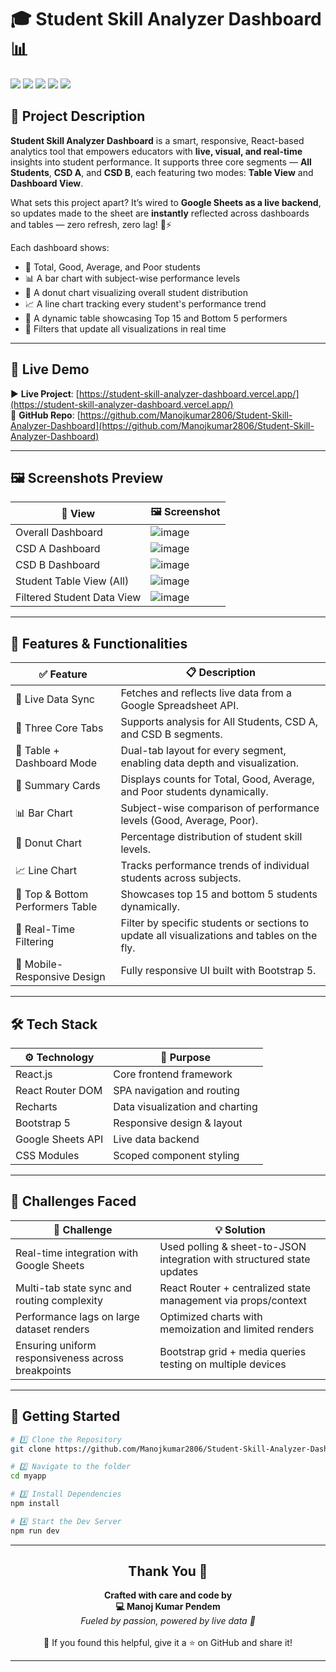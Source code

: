 # 🎓 Student Skill Analyzer Dashboard 📊




<p>
  <img src="https://img.shields.io/badge/ReactJS-61DAFB?style=for-the-badge&logo=react&logoColor=black" />
  <img src="https://img.shields.io/badge/Dashboard-007ACC?style=for-the-badge&logo=visualstudiocode&logoColor=white" />
  <img src="https://img.shields.io/badge/Recharts-FF6384?style=for-the-badge&logo=chartdotjs&logoColor=white" />
  <img src="https://img.shields.io/badge/Live%20Data-28A745?style=for-the-badge&logo=google-sheets&logoColor=white" />
  <img src="https://img.shields.io/badge/Google%20Sheets%20API-34A853?style=for-the-badge&logo=google-sheets&logoColor=white" />
</p>

## 📘 Project Description

**Student Skill Analyzer Dashboard** is a smart, responsive, React-based analytics tool that empowers educators with **live, visual, and real-time** insights into student performance. It supports three core segments — **All Students**, **CSD A**, and **CSD B**, each featuring two modes: **Table View** and **Dashboard View**. 

What sets this project apart? It’s wired to **Google Sheets as a live backend**, so updates made to the sheet are **instantly** reflected across dashboards and tables — zero refresh, zero lag! 🔄⚡

Each dashboard shows:
- 🔢 Total, Good, Average, and Poor students
- 📊 A bar chart with subject-wise performance levels
- 🍩 A donut chart visualizing overall student distribution
- 📈 A line chart tracking every student's performance trend
- 🥇 A dynamic table showcasing Top 15 and Bottom 5 performers
- 🧠 Filters that update all visualizations in real time

---

## 🔗 Live Demo

▶️ **Live Project**: [https://student-skill-analyzer-dashboard.vercel.app/](https://student-skill-analyzer-dashboard.vercel.app/)  
📁 **GitHub Repo**: [https://github.com/Manojkumar2806/Student-Skill-Analyzer-Dashboard](https://github.com/Manojkumar2806/Student-Skill-Analyzer-Dashboard)

---

## 🖼️ Screenshots Preview

| 📌 View                           | 🖼️ Screenshot |
|----------------------------------|---------------|
| Overall Dashboard                | ![image](https://github.com/user-attachments/assets/3c40d19f-b7ea-4425-a5b4-952309f62732) |
| CSD A Dashboard                  | ![image](https://github.com/user-attachments/assets/2bb98918-26be-4cb1-9329-08861bf286cc) |
| CSD B Dashboard                  | ![image](https://github.com/user-attachments/assets/22c8f713-f8d7-46b4-9bf8-2b7f73db70cc) |
| Student Table View (All)        | ![image](https://github.com/user-attachments/assets/f70e5538-2260-4646-9de3-94a06585e5d0)  |
| Filtered Student Data View      | ![image](https://github.com/user-attachments/assets/28c52198-b596-43c7-bbd5-ec9cc0472ad0)  |

---

## 🧩 Features & Functionalities

| ✅ Feature                          | 📋 Description                                                                                  |
|------------------------------------|-----------------------------------------------------------------------------------------------|
| 🔄 Live Data Sync                  | Fetches and reflects live data from a Google Spreadsheet API.                                 |
| 🧭 Three Core Tabs                 | Supports analysis for All Students, CSD A, and CSD B segments.                                |
| 🔁 Table + Dashboard Mode         | Dual-tab layout for every segment, enabling data depth and visualization.                     |
| 🧮 Summary Cards                   | Displays counts for Total, Good, Average, and Poor students dynamically.                      |
| 📊 Bar Chart                       | Subject-wise comparison of performance levels (Good, Average, Poor).                         |
| 🍩 Donut Chart                     | Percentage distribution of student skill levels.                                              |
| 📈 Line Chart                      | Tracks performance trends of individual students across subjects.                             |
| 🥇 Top & Bottom Performers Table  | Showcases top 15 and bottom 5 students dynamically.                                           |
| 🧠 Real-Time Filtering             | Filter by specific students or sections to update all visualizations and tables on the fly.  |
| 📱 Mobile-Responsive Design       | Fully responsive UI built with Bootstrap 5.                                                   |

---

## 🛠️ Tech Stack

| ⚙️ Technology        | 💼 Purpose                            |
|----------------------|----------------------------------------|
| React.js             | Core frontend framework                |
| React Router DOM     | SPA navigation and routing             |
| Recharts             | Data visualization and charting        |
| Bootstrap 5          | Responsive design & layout             |
| Google Sheets API    | Live data backend                      |
| CSS Modules          | Scoped component styling               |

---

## 🧗 Challenges Faced

| 🚧 Challenge                                                             | 💡 Solution                                                            |
|-------------------------------------------------------------------------|------------------------------------------------------------------------|
| Real-time integration with Google Sheets                                | Used polling & sheet-to-JSON integration with structured state updates |
| Multi-tab state sync and routing complexity                             | React Router + centralized state management via props/context          |
| Performance lags on large dataset renders                               | Optimized charts with memoization and limited renders                  |
| Ensuring uniform responsiveness across breakpoints                      | Bootstrap grid + media queries testing on multiple devices             |

---

## 🛫 Getting Started

```bash
# 1️⃣ Clone the Repository
git clone https://github.com/Manojkumar2806/Student-Skill-Analyzer-Dashboard.git

# 2️⃣ Navigate to the folder
cd myapp

# 3️⃣ Install Dependencies
npm install

# 4️⃣ Start the Dev Server
npm run dev
```

---


<h2 align="center">Thank You 💖</h2>

<p align="center">
  <b>Crafted with care and code by</b><br/>
  <strong>💻 Manoj Kumar Pendem</strong><br/>
  <i>Fueled by passion, powered by live data 🔁</i><br/>
  <br/>
  🙌 If you found this helpful, give it a ⭐ on GitHub and share it!
</p>

<hr/>

